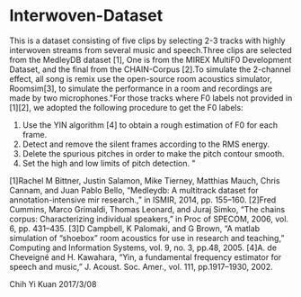 # Interwoven-Dataset

This is a dataset consisting of five clips by selecting 2-3 tracks with highly interwoven streams from several music and speech.Three clips are selected from the MedleyDB dataset [1], One is from the MIREX MultiF0 Development Dataset, and the final from the CHAIN-Corpus [2].To simulate the 2-channel effect, all song is remix use the open-source room acoustics simulator, Roomsim[3], to simulate the performance in a room and recordings are made by two microphones."For those tracks where F0 labels not provided in [1][2], we adopted the following procedure to get the F0 labels:

1. Use the YIN algorithm [4] to obtain a rough estimation of F0 for each frame.
2. Detect and remove the silent frames according to the RMS energy.
3. Delete the spurious pitches in order to make the pitch contour smooth.
4. Set the high and low limits of pitch detection. " 

[1]Rachel M Bittner, Justin Salamon, Mike Tierney, Matthias Mauch, Chris Cannam, and Juan Pablo Bello, “Medleydb: A multitrack dataset for annotation-intensive mir research.,” in ISMIR, 2014, pp. 155–160.
[2]Fred Cummins, Marco Grimaldi, Thomas Leonard, and Juraj Simko, “The chains corpus: Characterizing individual speakers,” in Proc of SPECOM, 2006, vol. 6, pp. 431–435.
[3]D Campbell, K Palomaki, and G Brown, “A matlab simulation of “shoebox” room acoustics for use in research and teaching,” Computing and Information Systems, vol. 9, no. 3, pp.48, 2005.
[4]A. de Cheveigné and H. Kawahara, “Yin, a fundamental frequency estimator for speech and music,” J. Acoust. Soc. Amer., vol. 111, pp.1917–1930, 2002.

Chih Yi Kuan 2017/3/08

